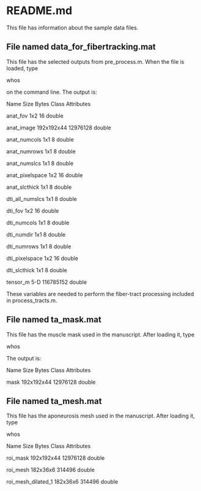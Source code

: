 # README.md
This file has information about the sample data files.

## File named data_for_fibertracking.mat
This file has the selected outputs from pre_process.m.  When the file is loaded, type

  whos

on the command line. The output is:

  Name                   Size                    Bytes  Class     Attributes

  anat_fov               1x2                        16  double              
  
  anat_image           192x192x44             12976128  double              
  
  anat_numcols           1x1                         8  double              
  
  anat_numrows           1x1                         8  double              
  
  anat_numslcs           1x1                         8  double              
  
  anat_pixelspace        1x2                        16  double              
  
  anat_slcthick          1x1                         8  double              
  
  dti_all_numslcs        1x1                         8  double              
  
  dti_fov                1x2                        16  double              
  
  dti_numcols            1x1                         8  double              
  
  dti_numdir             1x1                         8  double              
  
  dti_numrows            1x1                         8  double              
  
  dti_pixelspace         1x2                        16  double              
  
  dti_slcthick           1x1                         8  double              
  
  tensor_m               5-D                 116785152  double              

These variables are needed to perform the fiber-tract processing included in process_tracts.m.

## File named ta_mask.mat

This file has the muscle mask used in the manuscript.  After loading it, type

whos

The output is: 

  Name        Size                   Bytes  Class     Attributes

  mask      192x192x44            12976128  double  
  
  
## File named ta_mesh.mat

This file has the aponeurosis mesh used in the manuscript.  After loading it, type

whos

  Name                      Size                   Bytes  Class     Attributes

  roi_mask                192x192x44            12976128  double              
 
  roi_mesh                182x36x6                314496  double              
  
  roi_mesh_dilated_1      182x36x6                314496  double              
